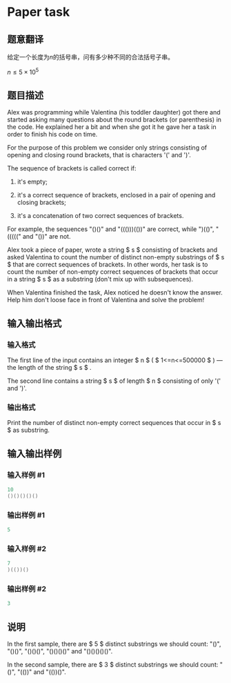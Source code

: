 # Paper task

## 题意翻译

给定一个长度为$n$的括号串，问有多少种不同的合法括号子串。

$n\leq 5\times 10^5$

## 题目描述

Alex was programming while Valentina (his toddler daughter) got there and started asking many questions about the round brackets (or parenthesis) in the code. He explained her a bit and when she got it he gave her a task in order to finish his code on time.

For the purpose of this problem we consider only strings consisting of opening and closing round brackets, that is characters '(' and ')'.

The sequence of brackets is called correct if:

1. it's empty;

2. it's a correct sequence of brackets, enclosed in a pair of opening and closing brackets;

3. it's a concatenation of two correct sequences of brackets.

For example, the sequences "()()" and "((()))(())" are correct, while ")(()", "(((((" and "())" are not.

Alex took a piece of paper, wrote a string $ s $ consisting of brackets and asked Valentina to count the number of distinct non-empty substrings of $ s $ that are correct sequences of brackets. In other words, her task is to count the number of non-empty correct sequences of brackets that occur in a string $ s $ as a substring (don't mix up with subsequences).

When Valentina finished the task, Alex noticed he doesn't know the answer. Help him don't loose face in front of Valentina and solve the problem!

## 输入输出格式

### 输入格式

The first line of the input contains an integer $ n $ ( $ 1<=n<=500000 $ ) — the length of the string $ s $ .

The second line contains a string $ s $ of length $ n $ consisting of only '(' and ')'.

### 输出格式

Print the number of distinct non-empty correct sequences that occur in $ s $ as substring.

## 输入输出样例

### 输入样例 #1

```cpp
10
()()()()()

```
### 输出样例 #1

```cpp
5

```
### 输入样例 #2

```cpp
7
)(())()

```
### 输出样例 #2

```cpp
3

```
## 说明

In the first sample, there are $ 5 $ distinct substrings we should count: "()", "()()", "()()()", "()()()()" and "()()()()()".

In the second sample, there are $ 3 $ distinct substrings we should count: "()", "(())" and "(())()".

